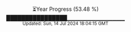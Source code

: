 <p align="center">
⏳Year Progress (53.48 %)<br>
████████████████▁▁▁▁▁▁▁▁▁▁▁▁▁▁ <br>
<sub>Updated: Sun, 14 Jul 2024 18:04:15 GMT</sub>
</p>

